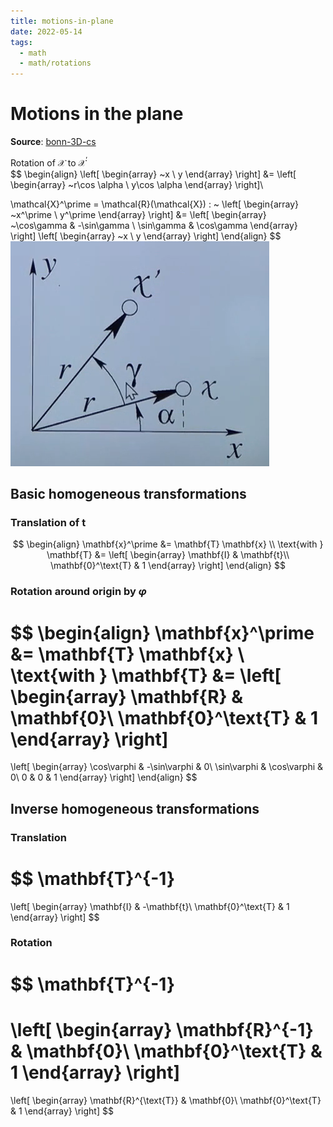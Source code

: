 ```yaml
---
title: motions-in-plane
date: 2022-05-14
tags:
  - math
  - math/rotations
---
```


# Motions in the plane

**Source**: [bonn-3D-cs](bibliography/bonn-3D-cs.md)

Rotation of $\mathcal{X}$ to $\mathcal{X}^\prime$  
$$ 
\begin{align}
\left[
\begin{array} ~x \\ y \end{array}
\right]
&= 
\left[
\begin{array} ~r\cos \alpha \\ y\cos \alpha \end{array}
\right]\\

\mathcal{X}^\prime = \mathcal{R}(\mathcal{X}) : ~
\left[
\begin{array} ~x^\prime \\ y^\prime \end{array}
\right]
&= 
\left[
\begin{array}
~\cos\gamma & -\sin\gamma \\
\sin\gamma & \cos\gamma \end{array}
\right]
\left[
\begin{array} ~x \\ y \end{array}
\right]
\end{align}
$$
![](/_img/basic-plane-rotation.png)

## Basic homogeneous transformations
### Translation of $\mathbf{t}$
$$
\begin{align}
\mathbf{x}^\prime &= \mathbf{T} \mathbf{x} \\
\text{with } \mathbf{T} &=
\left[
\begin{array}
\mathbf{I} & \mathbf{t}\\
\mathbf{0}^\text{T} & 1
\end{array}
\right]
\end{align}
$$

### Rotation around origin by $\varphi$
$$
\begin{align}
\mathbf{x}^\prime &= \mathbf{T} \mathbf{x} \\
\text{with } \mathbf{T} &=
\left[
\begin{array}
\mathbf{R} & \mathbf{0}\\
\mathbf{0}^\text{T} & 1
\end{array}
\right]
=
\left[
\begin{array}
\cos\varphi & -\sin\varphi & 0\\
\sin\varphi & \cos\varphi & 0\\
0 & 0 & 1
\end{array}
\right]
\end{align}
$$

## Inverse homogeneous transformations
### Translation
$$
\mathbf{T}^{-1}
=
\left[
\begin{array}
\mathbf{I} & -\mathbf{t}\\
\mathbf{0}^\text{T} & 1
\end{array}
\right]
$$

### Rotation
$$
\mathbf{T}^{-1}
=
\left[
\begin{array}
\mathbf{R}^{-1} & \mathbf{0}\\
\mathbf{0}^\text{T} & 1
\end{array}
\right]
=
\left[
\begin{array}
\mathbf{R}^{\text{T}} & \mathbf{0}\\
\mathbf{0}^\text{T} & 1
\end{array}
\right]
$$
